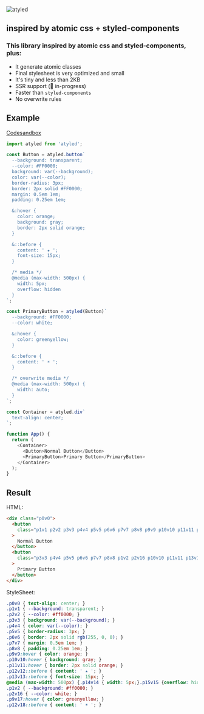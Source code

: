 ![atyled](https://user-images.githubusercontent.com/1549069/221021089-c41b03e0-ef6f-4835-bc10-669d44d19bb3.png)

## inspired by atomic css + styled-components

### This library inspired by atomic css and styled-components, plus:

- It generate atomic classes
- Final stylesheet is very optimized and small
- It's tiny and less than 2KB
- SSR support (🚧 in-progress)
- Faster than `styled-components`
- No overwrite rules

## Example

[Codesandbox](https://codesandbox.io/s/atyled-example-1-vxhd58)

```js
import atyled from 'atyled';

const Button = atyled.button`
  --background: transparent;
  --color: #FF0000;
  background: var(--background);
  color: var(--color);
  border-radius: 3px;
  border: 2px solid #FF0000;
  margin: 0.5em 1em;
  padding: 0.25em 1em;  

  &:hover {
    color: orange;
    background: gray;
    border: 2px solid orange;
  }

  &::before {
    content: ' ★ ';
    font-size: 15px;
  }

  /* media */
  @media (max-width: 500px) {
    width: 5px;    
    overflow: hidden
  }
`;

const PrimaryButton = atyled(Button)`
  --background: #FF0000;
  --color: white;

  &:hover {
    color: greenyellow;
  }

  &::before {
    content: ' ☀︎ ';
  }

  /* overwrite media */
  @media (max-width: 500px) {
    width: auto;
  }
`;

const Container = atyled.div`
  text-align: center;
`;

function App() {
  return (
    <Container>
      <Button>Normal Button</Button>
      <PrimaryButton>Primary Button</PrimaryButton>
    </Container>
  );
}
```

## Result

HTML:

```html
<div class="p0v0">
  <button
    class="p1v1 p2v2 p3v3 p4v4 p5v5 p6v6 p7v7 p8v8 p9v9 p10v10 p11v11 p12v12 p13v13 p14v14 p15v15"
  >
    Normal Button
  </button>
  <button
    class="p3v3 p4v4 p5v5 p6v6 p7v7 p8v8 p1v2 p2v16 p10v10 p11v11 p13v13 p9v17 p12v18 p15v15 p14v19"
  >
    Primary Button
  </button>
</div>
```

StyleSheet:

```css
.p0v0 { text-align: center; }
.p1v1 { --background: transparent; }
.p2v2 { --color: #ff0000; }
.p3v3 { background: var(--background); }
.p4v4 { color: var(--color); }
.p5v5 { border-radius: 3px; }
.p6v6 { border: 2px solid rgb(255, 0, 0); }
.p7v7 { margin: 0.5em 1em; }
.p8v8 { padding: 0.25em 1em; }
.p9v9:hover { color: orange; }
.p10v10:hover { background: gray; }
.p11v11:hover { border: 2px solid orange; }
.p12v12::before { content: ' ★ '; }
.p13v13::before { font-size: 15px; }
@media (max-width: 500px) {.p14v14 { width: 5px;}.p15v15 {overflow: hidden;}.p14v19 {width: auto;}}
.p1v2 { --background: #ff0000; }
.p2v16 { --color: white; }
.p9v17:hover { color: greenyellow; }
.p12v18::before { content: ' ☀︎ '; }
```
